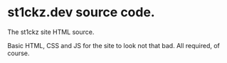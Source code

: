  <!DOCTYPE html>
  <html>
    <main>
      <body>
        <h1>st1ckz.dev source code.</h1>
        <p>The st1ckz site HTML source.</p>
        <p>Basic HTML, CSS and JS for the site to look not that bad. All required, of course.</p>
      </body>
    </main>
  </html>
